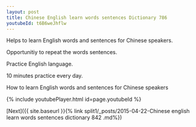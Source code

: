 ```yaml
---
layout: post
title: Chinese English learn words sentences Dictionary 786 
youtubeId: t6B6weJhflw
---
```

 
 
Helps to learn English words and sentences for Chinese speakers.

Opportunitiy to repeat the words sentences. 

Practice English language. 
 
10 minutes practice every day. 
 
How to learn English words and sentences for Chinese speakers 
 
{% include youtubePlayer.html id=page.youtubeId %}
 
 
[Next]({{ site.baseurl }}{% link  split1/_posts/2015-04-22-Chinese english learn words sentences dictionary 842 .md%})
 
